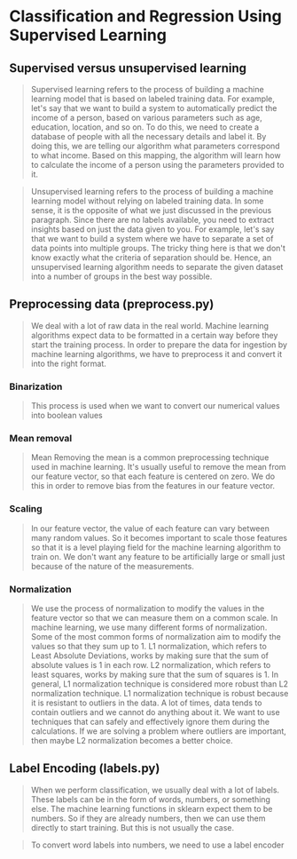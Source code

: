 # Classification and Regression Using Supervised Learning

## Supervised versus unsupervised learning

> Supervised learning refers to	the	process	of building	a machine learning model that is based on labeled training data. For example, let's	say	that we	want to	build a	system to automatically predict the	income of a	person,	based on various parameters	such as	age, education,	location, and so on. To	do this, we	need to	create a database of people with all the necessary details and label it. By	doing this,	we are telling our algorithm what parameters correspond	to what income.	Based on this mapping, the algorithm will learn	how	to calculate the income	of a person using the parameters provided to it. 

> Unsupervised learning	refers to the process of building a	machine	learning model without relying on labeled training data. In some sense, it is the opposite of what we just discussed in the previous paragraph. Since there are	no labels available, you need to extract insights based on just	the	data given to you. For example, let's say that we want to build	a system where we have to separate a set of	data points	into multiple groups. The tricky thing here	is	that we	don't know exactly what	the	criteria of	separation should be. Hence, an	unsupervised learning algorithm	needs to separate the given	dataset	into a number of groups	in the best	way possible.

## Preprocessing data (preprocess.py)

> We deal with a lot of	raw	data in	the	real world. Machine	learning algorithms	expect data	to be formatted	in a certain way before	they start the training	process. In	order to prepare the data for ingestion	by machine learning	algorithms,	we have to preprocess it and convert it	into the right format.

### Binarization

> This process is used when	we want	to convert our numerical values	into boolean values

### Mean removal

> Mean Removing the	mean is	a common preprocessing technique used in machine learning. It's	usually useful to remove the mean from our feature vector, so that each	feature is centered on zero. We	do this	in order to	remove bias	from the features in our feature vector. 

### Scaling 

> In our feature vector, the value of each feature can vary	between	many random	values. So it becomes important	to scale those features so that it is a	level playing field	for	the	machine learning algorithm to train	on. We don't want any feature to be artificially large or small	just because of	the nature of the measurements. 

### Normalization

> We use the process of	normalization to modify the	values in the feature vector so	that we can measure	them on	a common scale.	In machine learning, we	use	many different forms of normalization. Some	of the most	common forms of	normalization aim to modify	the	values so that they	sum	up to 1. L1 normalization, which refers	to Least Absolute Deviations, works by making sure that	the	sum	of absolute	values is 1	in each	row. L2 normalization, which refers	to least squares, works	by making sure that	the	sum	of squares	is	1. In	general,	L1	normalization	technique	is	considered	more	robust	than	L2	normalization technique.	L1	normalization	technique	is	robust	because	it	is	resistant	to	outliers	in	the	data.	A lot	of	times,	data	tends	to	contain	outliers	and	we	cannot	do	anything	about	it.	We	want	to	use techniques	that	can	safely	and	effectively	ignore	them	during	the	calculations.	If	we	are	solving a	problem	where	outliers	are	important,	then	maybe	L2	normalization	becomes	a	better	choice. 



## Label Encoding (labels.py)
> When we perform classification,	we	usually	deal	with	a	lot	of	labels.	These	labels	can	be	in	the form	of	words,	numbers,	or	something	else.	The	machine	learning	functions	in	sklearn	expect them	to	be	numbers.	So	if	they	are	already	numbers,	then	we	can	use	them	directly	to	start training.	But	this	is	not	usually	the	case.

> To	convert	word	labels into	numbers,	we	need	to	use	a	label	encoder